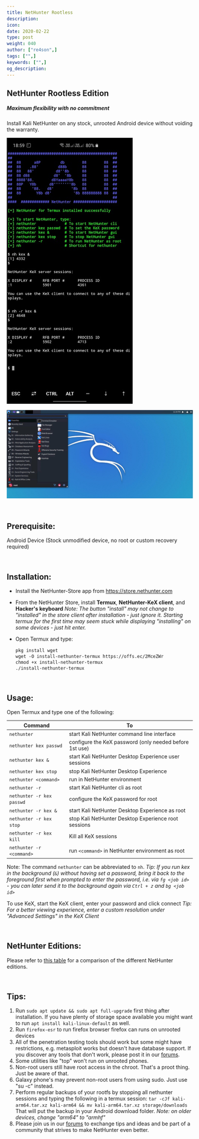 ```yaml
---
title: NetHunter Rootless
description:
icon:
date: 2020-02-22
type: post
weight: 040
author: ["re4son",]
tags: ["",]
keywords: ["",]
og_description:
---
```


## NetHunter Rootless Edition

##### *Maximum flexibility with no commitment*

Install Kali NetHunter on any stock, unrooted Android device without voiding the warranty.

[![](images/010-NH-Rootless-Installation_Start_s.jpg)](images/010-NH-Rootless-Installation_Start.jpg)

[![](images/020-NH-Rootless-KeX_s.jpg)](images/020-NH-Rootless-KeX_s.jpg)

&nbsp;

Prerequisite:
--------------

Android Device
(Stock unmodified device, no root or custom recovery required)

&nbsp;

Installation:
--------------

* Install the NetHunter-Store app from https://store.nethunter.com
* From the NetHunter Store, install __Termux__, __NetHunter-KeX client__, and __Hacker's keyboard__
  _Note:_
       _The button "install" may not change to "installed" in the store client after installation - just ignore it._
      _Starting termux for the first time may seem stuck while displaying "installing" on some devices - just hit enter._

* Open Termux and type:
  ```termux-setup-storage
  pkg install wget
  wget -O install-nethunter-termux https://offs.ec/2MceZWr
  chmod +x install-nethunter-termux
  ./install-nethunter-termux
  ```


&nbsp;

Usage:
-------

Open Termux and type one of the following:

| Command                   | To                                                      |
| ------------------------- | ------------------------------------------------------- |
| `nethunter`               | start Kali NetHunter command line interface             |
| `nethunter kex passwd`    | configure the KeX password (only needed before 1st use) |
| `nethunter kex &`         | start Kali NetHunter Desktop Experience user sessions   |
| `nethunter kex stop`      | stop Kali NetHunter Desktop Experience                  |
| `nethunter <command>`     | run <command> in NetHunter environment                  |
| `nethunter -r`            | start Kali NetHunter cli as root                        |
| `nethunter -r kex passwd` | configure the KeX password for root                     |
| `nethunter -r kex &`      | start Kali NetHunter Desktop Experience as root         |
| `nethunter -r kex stop`   | stop Kali NetHunter Desktop Experience root sessions    |
| `nethunter -r kex kill`   | Kill all KeX sessions                                   |
| `nethunter -r <command>`  | run `<command>` in NetHunter environment as root        |

Note: The command `nethunter` can be abbreviated to `nh`.
_Tip: If you run kex in the background (`&`) without having set a password, bring it back to the foreground first when prompted to enter the password, i.e. via `fg <job id>` - you can later send it to the background again via `Ctrl + z` and `bg <job id>`_

To use KeX, start the KeX client, enter your password and click connect
_Tip: For a better viewing experience, enter a custom resolution under "Advanced Settings" in the KeX Client_

 &nbsp;

## NetHunter Editions:

Please refer to [this table](../#1-0-nethunter-editions) for a comparison of the different NetHunter editions.

&nbsp;

## Tips:

1. Run `sudo apt update && sudo apt full-upgrade` first thing after installation. If you have plenty of storage space available you might want to run `apt install kali-linux-default` as well.
2. Run `firefox-esr` to run firefox browser
firefox can runs on unrooted devices
3. All of the penetration testing tools should work but some might have restrictions, e.g. metasploit works but doesn't have database support. If you discover any tools that don't work, please post it in our [forums](https://forums.kali.org/forumdisplay.php?14-NetHunter-Forums).
4. Some utilities like "top" won't run on unrooted phones.
5. Non-root users still have root access in the chroot. That's a proot thing. Just be aware of that.
6. Galaxy phone's may prevent non-root users from using sudo. Just use "su -c" instead.
5. Perform regular backups of your rootfs by stopping all nethunter sessions and typing the following in a termux session:
   `tar -cJf kali-arm64.tar.xz kali-arm64 && mv kali-arm64.tar.xz storage/downloads`
   That will put the backup in your Android download folder.
   _Note: on older devices, change "arm64" to "armhf"_
6. Please join us in our [forums](https://forums.kali.org/forumdisplay.php?14-NetHunter-Forums) to exchange tips and ideas and be part of a community that strives to make NetHunter even better.
